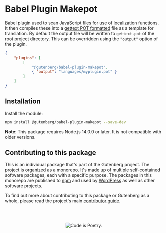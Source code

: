 # Babel Plugin Makepot

Babel plugin used to scan JavaScript files for use of localization functions. It then compiles these into a [gettext POT formatted](https://en.wikipedia.org/wiki/Gettext) file as a template for translation. By default the output file will be written to `gettext.pot` of the root project directory. This can be overridden using the `"output"` option of the plugin.

```json
{
	"plugins": [
		[
			"@gutenberg/babel-plugin-makepot",
			{ "output": "languages/myplugin.pot" }
		]
	]
}
```

## Installation

Install the module:

```bash
npm install @gutenberg/babel-plugin-makepot --save-dev
```

**Note**: This package requires Node.js 14.0.0 or later. It is not compatible with older versions.

## Contributing to this package

This is an individual package that's part of the Gutenberg project. The project is organized as a monorepo. It's made up of multiple self-contained software packages, each with a specific purpose. The packages in this monorepo are published to [npm](https://www.npmjs.com/) and used by [WordPress](https://make.wordpress.org/core/) as well as other software projects.

To find out more about contributing to this package or Gutenberg as a whole, please read the project's main [contributor guide](https://github.com/WordPress/gutenberg/tree/HEAD/CONTRIBUTING.md).

<br /><br /><p align="center"><img src="https://s.w.org/style/images/codeispoetry.png?1" alt="Code is Poetry." /></p>
